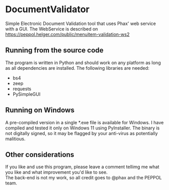 # DocumentValidator
Simple Electronic Document Validation tool that uses Phax' web service with a GUI.
The WebService is described on https://peppol.helger.com/public/menuitem-validation-ws2

## Running from the source code
The program is written in Python and should work on any platform as long as all dependencies are installed. The following libraries are needed:
* bs4
* zeep
* requests
* PySimpleGUI

## Running on Windows
A pre-compiled version in a single *.exe file is available for Windows. I have compiled and tested it only on Windows 11 using PyInstaller.
The binary is not digitally signed, so it may be flagged by your anti-virus as potentially malitious.

## Other considerations
If you like and use this program, please leave a comment tellimg me what you like and what improvement you'd like to see.  
The back-end is not my work, so all credit goes to @phax and the PEPPOL team.